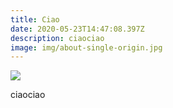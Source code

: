 ```yaml
---
title: Ciao
date: 2020-05-23T14:47:08.397Z
description: ciaociao
image: img/about-single-origin.jpg
---
```

![](../../img/about-direct-sourcing.jpg)

ciaociao